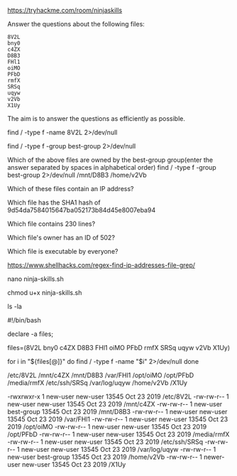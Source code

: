 https://tryhackme.com/room/ninjaskills


Answer the questions about the following files:

    8V2L
    bny0
    c4ZX
    D8B3
    FHl1
    oiMO
    PFbD
    rmfX
    SRSq
    uqyw
    v2Vb
    X1Uy

The aim is to answer the questions as efficiently as possible.


find / -type f -name 8V2L 2>/dev/null

find / -type f -group best-group 2>/dev/null





Which of the above files are owned by the best-group group(enter the answer separated by spaces in alphabetical order)
find / -type f -group best-group 2>/dev/null
/mnt/D8B3
/home/v2Vb



Which of these files contain an IP address?





Which file has the SHA1 hash of 9d54da7584015647ba052173b84d45e8007eba94

Which file contains 230 lines?

Which file's owner has an ID of 502?


Which file is executable by everyone?

https://www.shellhacks.com/regex-find-ip-addresses-file-grep/



nano ninja-skills.sh

chmod u+x ninja-skills.sh

ls -la




#!/bin/bash

declare -a files;

files=(8V2L bny0 c4ZX D8B3 FHl1 oiMO PFbD rmfX SRSq uqyw v2Vb X1Uy)

for i in "${files[@]}"
do
find / -type f -name "$i" 2>/dev/null
done


/etc/8V2L
/mnt/c4ZX
/mnt/D8B3
/var/FHl1
/opt/oiMO
/opt/PFbD
/media/rmfX
/etc/ssh/SRSq
/var/log/uqyw
/home/v2Vb
/X1Uy





-rwxrwxr-x 1 new-user new-user 13545 Oct 23  2019 /etc/8V2L
-rw-rw-r-- 1 new-user new-user 13545 Oct 23  2019 /mnt/c4ZX
-rw-rw-r-- 1 new-user best-group 13545 Oct 23  2019 /mnt/D8B3
-rw-rw-r-- 1 new-user new-user 13545 Oct 23  2019 /var/FHl1
-rw-rw-r-- 1 new-user new-user 13545 Oct 23  2019 /opt/oiMO
-rw-rw-r-- 1 new-user new-user 13545 Oct 23  2019 /opt/PFbD
-rw-rw-r-- 1 new-user new-user 13545 Oct 23  2019 /media/rmfX
-rw-rw-r-- 1 new-user new-user 13545 Oct 23  2019 /etc/ssh/SRSq
-rw-rw-r-- 1 new-user new-user 13545 Oct 23  2019 /var/log/uqyw
-rw-rw-r-- 1 new-user best-group 13545 Oct 23  2019 /home/v2Vb
-rw-rw-r-- 1 newer-user new-user 13545 Oct 23  2019 /X1Uy
